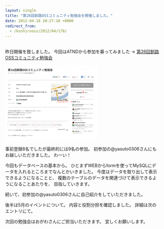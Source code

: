 ```yaml
---
layout: single
title: "第26回釧路OSSコミュニティ勉強会を開催しました。"
date: 2012-04-18 20:27:10 +0000
redirect_from:
  - /kushirooss/2012/04/178/
---
```

</br>
昨日開催を致しました。
今回はATNDから参加を募ってみました
 → <a href="http://atnd.org/events/27541">第26回釧路OSSコミュニティ勉強会</a>

<a href="http://atnd.org/events/27541"><img src="/assets/images/2012/04/スクリーンショット-2012-04-18-16.35.11-300x245.png" alt="" width="300" height="245" class="aligncenter size-medium wp-image-184" /></a>

事前登録8名でしたが最終的には9名の参加。
初参加の@yasuto0306さんにもお越しいただきました。
わーい！

今回もデータベースの基本から。
ひとまずWEBからformを使ってMySQLにデータを入れるところまでなんとかいきました。
今度はデータを取り出して表示できるようになることと、
複数のテーブルのデータを関連づけて表示できるようになることあたりを、
目指していきます。

続いて、初参加の@yasuto0306さんに自己紹介をしていただきました。

後半は5月のイベントについて。
内容と役割分担を確認しました。
詳細は次のエントリにて。

次回の勉強会はおがわさんにご担当いただきます。
宜しくお願いします。